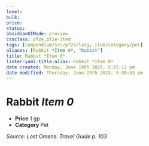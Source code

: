 ```yaml
---
level:
bulk:
price:
status:
obsidianUIMode: preview
cssclass: pf2e,pf2e-item
tags: [compendium/src/pf2e/lotg, item/category/pet]
aliases: [Rabbit *Item 0*, "Rabbit"]
title: Rabbit *Item 0*
linter-yaml-title-alias: Rabbit *Item 0*
date created: Monday, June 19th 2023, 5:15:11 pm
date modified: Thursday, June 29th 2023, 5:30:33 pm
---
```


# Rabbit *Item 0*

- **Price** 1 gp
- **Category** Pet

*Source: Lost Omens: Travel Guide p. 103*
